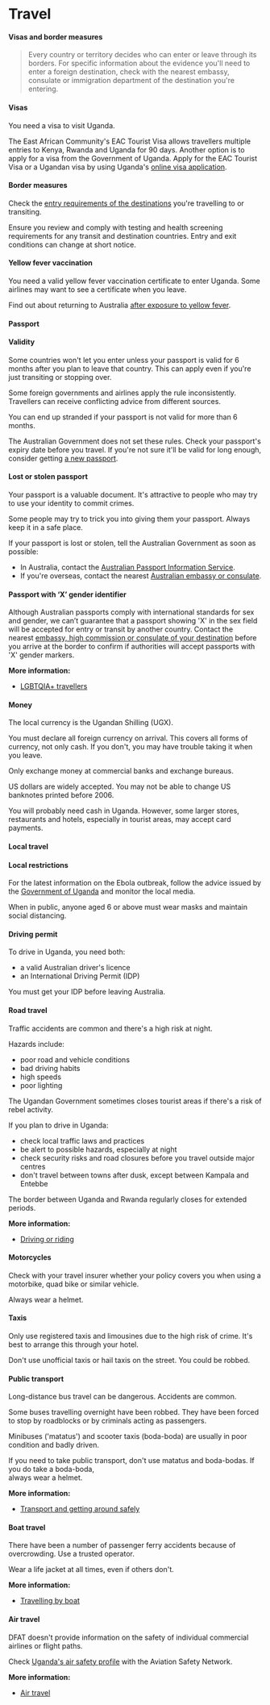 # Travel

#### Visas and border measures

> Every country or territory decides who can enter or leave through its borders. For specific information about the evidence you'll need to enter a foreign destination, check with the nearest embassy, consulate or immigration department of the destination you're entering.

#### Visas

You need a visa to visit Uganda.

The East African Community's EAC Tourist Visa allows travellers multiple entries to Kenya, Rwanda and Uganda for 90 days. Another option is to apply for a visa from the Government of Uganda. Apply for the EAC Tourist Visa or a Ugandan visa by using Uganda's [online visa application](https://visas.immigration.go.ug/).

#### Border measures

Check the [entry requirements of the destinations](/destinations) you're travelling to or transiting.

Ensure you review and comply with testing and health screening requirements for any transit and destination countries. Entry and exit conditions can change at short notice.

#### Yellow fever vaccination

You need a valid yellow fever vaccination certificate to enter Uganda. Some airlines may want to see a certificate when you leave.

Find out about returning to Australia [after exposure to yellow fever](https://www.healthdirect.gov.au/yellow-fever).

#### Passport

#### Validity

Some countries won't let you enter unless your passport is valid for 6 months after you plan to leave that country. This can apply even if you're just transiting or stopping over.

Some foreign governments and airlines apply the rule inconsistently. Travellers can receive conflicting advice from different sources.

You can end up stranded if your passport is not valid for more than 6 months.

The Australian Government does not set these rules. Check your passport's expiry date before you travel. If you're not sure it'll be valid for long enough, consider getting [a new passport](https://www.passports.gov.au/).

#### Lost or stolen passport

Your passport is a valuable document. It's attractive to people who may try to use your identity to commit crimes.

Some people may try to trick you into giving them your passport. Always keep it in a safe place.

If your passport is lost or stolen, tell the Australian Government as soon as possible:

* In Australia, contact the [Australian Passport Information Service](https://www.passports.gov.au/contact-us).
* If you're overseas, contact the nearest [Australian embassy or consulate](https://www.dfat.gov.au/about-us/our-locations/missions/our-embassies-and-consulates-overseas).

#### Passport with ‘X’ gender identifier

Although Australian passports comply with international standards for sex and gender, we can’t guarantee that a passport showing 'X' in the sex field will be accepted for entry or transit by another country. Contact the nearest [embassy, high commission or consulate of your destination](https://protocol.dfat.gov.au/Public/MissionsInAustralia) before you arrive at the border to confirm if authorities will accept passports with 'X' gender markers.

**More information:**

* [LGBTQIA+ travellers](https://www.smartraveller.gov.au/before-you-go/who-you-are/LGBTI)

#### Money

The local currency is the Ugandan Shilling (UGX).

You must declare all foreign currency on arrival. This covers all forms of currency, not only cash. If you don't, you may have trouble taking it when you leave.

Only exchange money at commercial banks and exchange bureaus.

US dollars are widely accepted. You may not be able to change US banknotes printed before 2006.

You will probably need cash in Uganda. However, some larger stores, restaurants and hotels, especially in tourist areas, may accept card payments.

#### Local travel

#### Local restrictions

For the latest information on the Ebola outbreak, follow the advice issued by the [Government of Uganda](https://www.health.go.ug/ebola/) and monitor the local media.

When in public, anyone aged 6 or above must wear masks and maintain social distancing.

#### Driving permit

To drive in Uganda, you need both:

* a valid Australian driver's licence
* an International Driving Permit (IDP)

You must get your IDP before leaving Australia.

#### Road travel

Traffic accidents are common and there's a high risk at night.

Hazards include:

* poor road and vehicle conditions
* bad driving habits
* high speeds
* poor lighting

The Ugandan Government sometimes closes tourist areas if there's a risk of rebel activity.

If you plan to drive in Uganda:

* check local traffic laws and practices
* be alert to possible hazards, especially at night
* check security risks and road closures before you travel outside major centres
* don't travel between towns after dusk, except between Kampala and Entebbe

The border between Uganda and Rwanda regularly closes for extended periods.

**More information:**

* [Driving or riding](/before-you-go/getting-around/road-safety "Road safety")

#### Motorcycles

Check with your travel insurer whether your policy covers you when using a motorbike, quad bike or similar vehicle.

Always wear a helmet.

#### Taxis

Only use registered taxis and limousines due to the high risk of crime. It's best to arrange this through your hotel.

Don't use unofficial taxis or hail taxis on the street. You could be robbed.

#### Public transport

Long-distance bus travel can be dangerous. Accidents are common.

Some buses travelling overnight have been robbed. They have been forced to stop by roadblocks or by criminals acting as passengers.

Minibuses ('matatus') and scooter taxis (boda-boda) are usually in poor condition and badly driven.

If you need to take public transport, don't use matatus and boda-bodas. If you do take a boda-boda,   
always wear a helmet.

**More information:**

* [Transport and getting around safely](/before-you-go/getting-around "Getting around")

#### Boat travel

There have been a number of passenger ferry accidents because of overcrowding. Use a trusted operator.

Wear a life jacket at all times, even if others don't.

**More information:**

* [Travelling by boat](/before-you-go/getting-around/boat-travel "Travelling by boat")

#### Air travel

DFAT doesn't provide information on the safety of individual commercial airlines or flight paths.

Check [Uganda's air safety profile](http://aviation-safety.net/database/country/country.php?id=5X) with the Aviation Safety Network.

**More information:**

* [Air travel](/before-you-go/getting-around/air-travel "Travelling by air")